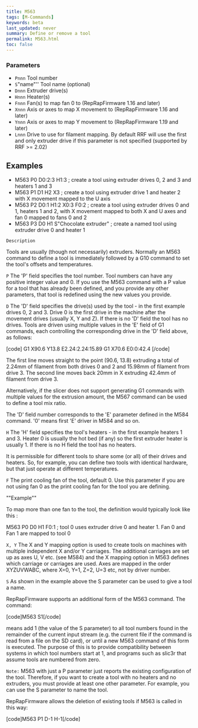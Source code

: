 ```yaml
---
title: M563
tags: [M-Commands] 
keywords: beta 
last_updated: never 
summary: Define or remove a tool 
permalink: M563.html
toc: false 
---
```



### Parameters

* `Pnnn` Tool number
* `S`"name"'' Tool name (optional)
* `Dnnn` Extruder drive(s)
* `Hnnn` Heater(s)
* `Fnnn` Fan(s) to map fan 0 to (RepRapFirmware 1.16 and later)
* `Xnnn` Axis or axes to map X movement to (RepRapFirmware 1.16 and later)
* `Ynnn` Axis or axes to map Y movement to (RepRapFirmware 1.19 and later)
* `Lnnn` Drive to use for filament mapping. By default RRF will use the first and only extruder drive if this parameter is not specified (supported by RRF >= 2.02)

## Examples

* M563 P0 D0:2:3 H1:3 ; create a tool using extruder drives 0, 2 and 3 and heaters 1 and 3
* M563 P1 D1 H2 X3 ; create a tool using extruder drive 1 and heater 2 with X movement mapped to the U axis
* M563 P2 D0:1 H1:2 X0:3 F0:2 ; create a tool using extruder drives 0 and 1, heaters 1 and 2, with X movement mapped to both X and U axes and fan 0 mapped to fans 0 and 2
* M563 P3 D0 H1 S"Chocolate extruder" ; create a named tool using extruder drive 0 and heater 1

`Description`

Tools are usually (though not necessarily) extruders. Normally an M563 command to define a tool is immediately followed by a G10 command to set the tool's offsets and temperatures.

`P` The 'P' field specifies the tool number. Tool numbers can have any positive integer value and 0. If you use the M563 command with a P value for a tool that has already been defined, and you provide any other parameters, that tool is redefined using the new values you provide.

`D` The 'D' field specifies the drive(s) used by the tool - in the first example drives 0, 2 and 3. Drive 0 is the first drive in the machine after the movement drives (usually X, Y and Z). If there is no 'D' field the tool has no drives. Tools are driven using multiple values in the 'E' field of G1 commands, each controlling the corresponding drive in the 'D' field above, as follows:

[code]
G1 X90.6 Y13.8 E2.24:2.24:15.89
G1 X70.6 E0:0:42.4
[/code]

The first line moves straight to the point (90.6, 13.8) extruding a total of 2.24mm of filament from both drives 0 and 2 and 15.98mm of filament from drive 3. The second line moves back 20mm in X extruding 42.4mm of filament from drive 3.

Alternatively, if the slicer does not support generating G1 commands with multiple values for the extrusion amount, the M567 command can be used to define a tool mix ratio.

The 'D' field number corresponds to the 'E' parameter defined in the M584 command. '0' means first 'E' driver in M584 and so on.

`H` The 'H' field specifies the tool's heaters - in the first example heaters 1 and 3. Heater 0 is usually the hot bed (if any) so the first extruder heater is usually 1. If there is no H field the tool has no heaters.

It is permissible for different tools to share some (or all) of their drives and heaters. So, for example, you can define two tools with identical hardware, but that just operate at different temperatures.

`F` The print cooling fan of the tool, default 0. Use this parameter if you are not using fan 0 as the print cooling fan for the tool you are defining.

""Example""

To map more than one fan to the tool, the definition would typically look like this :

M563 P0 D0 H1 F0:1 ; tool 0 uses extruder drive 0 and heater 1. Fan 0 and Fan 1 are mapped to tool 0

`X, Y` The X and Y mapping option is used to create tools on machines with multiple independent X and/or Y carriages. The additional carriages are set up as axes U, V etc. (see M584) and the X mapping option in M563 defines which carriage or carriages are used. Axes are mapped in the order XYZUVWABC, where X=0, Y=1, Z=2, U=3 etc, not by driver number.

`S` As shown in the example above the S parameter can be used to give a tool a name.

RepRapFirmware supports an additional form of the M563 command. The command:

[code]M563 S1[/code]

means add 1 (the value of the S parameter) to all tool numbers found in the remainder of the current input stream (e.g. the current file if the command is read from a file on the SD card), or until a new M563 command of this form is executed. The purpose of this is to provide compatibility between systems in which tool numbers start at 1, and programs such as slic3r that assume tools are numbered from zero.

`Note:` M563 with just a P parameter just reports the existing configuration of the tool. Therefore, if you want to create a tool with no heaters and no extruders, you must provide at least one other parameter. For example, you can use the S parameter to name the tool.

RepRapFirmware allows the deletion of existing tools if M563 is called in this way:

[code]M563 P1 D-1 H-1[/code]

